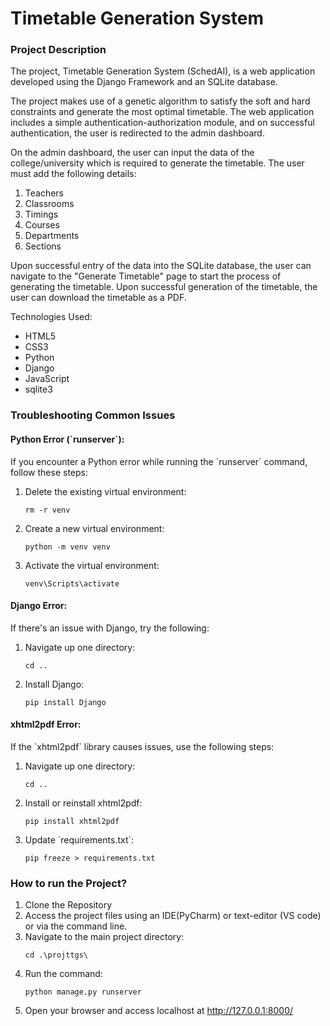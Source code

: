 <h1>Timetable Generation System</h1>
<h3>Project Description</h3> 
<p>The project, Timetable Generation System (SchedAI), is a web application developed using the Django Framework and an SQLite database.</p> 
<p>The project makes use of a genetic algorithm to satisfy the soft and hard constraints and generate the most optimal timetable. The web application includes a simple authentication-authorization module, and on successful authentication, the user is redirected to the admin dashboard.</p> 
<p>On the admin dashboard, the user can input the data of the college/university which is required to generate the timetable. The user must add the following details:</p> 
<ol> 
  <li>Teachers</li> 
  <li>Classrooms</li> 
  <li>Timings</li> 
  <li>Courses</li> 
  <li>Departments</li> 
  <li>Sections</li> 
</ol> 
<p>Upon successful entry of the data into the SQLite database, the user can navigate to the "Generate Timetable" page to start the process of generating the timetable. Upon successful generation of the timetable, the user can download the timetable as a PDF.</p> 
<p>Technologies Used:</p> 
<ul>
  <li>HTML5</li> 
  <li>CSS3</li> 
  <li>Python</li> 
  <li>Django</li> 
  <li>JavaScript</li> 
  <li>sqlite3</li> 
</ul> 


<h3>Troubleshooting Common Issues</h3> 
<h4>Python Error (`runserver`):</h4> 
<p>If you encounter a Python error while running the `runserver` command, follow these steps:</p> 
<ol> 
  <li>Delete the existing virtual environment:</li> 
  <pre><code>rm -r venv</code></pre> 
  <li>Create a new virtual environment:</li> 
  <pre><code>python -m venv venv</code></pre> 
  <li>Activate the virtual environment:</li> 
  <pre><code>venv\Scripts\activate</code></pre> 
</ol> 

<h4>Django Error:</h4> 
<p>If there's an issue with Django, try the following:</p> 
<ol> 
  <li>Navigate up one directory:</li> 
  <pre><code>cd ..</code></pre> 
  <li>Install Django:</li> 
  <pre><code>pip install Django</code></pre> 
</ol> 

<h4>xhtml2pdf Error:</h4> 
<p>If the `xhtml2pdf` library causes issues, use the following steps:</p> 
<ol> 
  <li>Navigate up one directory:</li> 
  <pre><code>cd ..</code></pre> 
  <li>Install or reinstall xhtml2pdf:</li> 
  <pre><code>pip install xhtml2pdf</code></pre> 
  <li>Update `requirements.txt`:</li> 
  <pre><code>pip freeze > requirements.txt</code></pre> 
</ol> 

<h3>How to run the Project?</h3> 
<ol> 
  <li>Clone the Repository</li> 
  <li>Access the project files using an IDE(PyCharm) or text-editor (VS code) or via the command line.</li>
  <li>Navigate to the main project directory:</li> 
  <pre><code>cd .\projttgs\</code></pre> 
  <li>Run the command:</li> 
  <pre><code>python manage.py runserver</code></pre> 
  <li>Open your browser and access localhost at <a href="http://127.0.0.1:8000/">http://127.0.0.1:8000/</a></li> </ol> 
